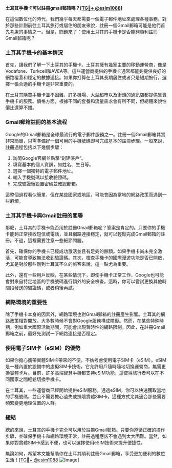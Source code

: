**土耳其手機卡可以註冊gmail郵箱嗎？[[TG💪+ @esim1088](https://t.me/s/esim1088)]**

在這個數位化的時代，我們幾乎每天都需要一個電子郵件地址來處理各種事務。對於那些計劃前往土耳其旅行或居住的朋友來說，註冊一個Gmail郵箱可能是他們首先考慮的事情之一。但是，問題來了：使用土耳其的手機卡是否能夠順利註冊Gmail郵箱呢？

### 土耳其手機卡的基本情況

首先，讓我們了解一下土耳其的手機卡。土耳其擁有幾家主要的移動運營商，像是Vodafone、Turkcell和AVEA等。這些運營商提供的手機卡通常都能夠提供良好的網路覆蓋和穩定的數據連接。如果你打算在土耳其長期居住或者只是短期旅行，選擇一張合適的手機卡是非常重要的。

在土耳其購買手機卡並不困難，許多機場、大型超市以及街頭的通訊店都提供售賣手機卡的服務。價格方面，根據不同的套餐和流量需求會有所不同，但總體來說性價比還算不錯。

### Gmail郵箱註冊的基本流程

Google的Gmail郵箱是全球最流行的電子郵件服務之一。註冊一個Gmail郵箱其實非常簡單，只需準備好一個可用的手機號碼即可完成基本的註冊步驟。一般來說，註冊過程包括以下幾個步驟：

1. 訪問Google官網並點擊“創建賬戶”。
2. 填寫基本的個人資訊，如姓名、生日等。
3. 選擇一個獨特的電子郵件地址。
4. 輸入手機號碼以接收驗證碼。
5. 完成驗證後設置密碼並確認郵箱。

這整個過程看似簡單，但在某些國家或地區，可能會因為當地的網路政策而遇到一些麻煩。

### 土耳其手機卡與Gmail註冊的關聯

那麼，土耳其的手機卡能否用於註冊Gmail郵箱呢？答案是肯定的。只要你的手機卡能夠正常接收短信或電話，並且網路連接穩定，就可以輕鬆完成Gmail郵箱的註冊。不過，這裡需要注意一些細節問題。

首先，確保你的手機卡已經成功激活並且有足夠的餘額。如果手機卡尚未完全激活，可能會導致無法收到驗證碼。其次，檢查手機卡的國際漫遊功能是否已開啟，尤其是對於那些剛到土耳其不久的旅客來說，這一點尤為重要。

此外，還有一些用戶反映，在某些情況下，即使手機卡正常工作，Google也可能會對來自特定地區的手機號碼進行額外的安全檢查。這時，你可以嘗試更換其他時間段發送的驗證碼，或者稍後再試。

### 網路環境的重要性

除了手機卡本身的因素外，網路環境也對Gmail郵箱的註冊產生影響。土耳其的網路政策相對開放，大多數時候不會對Google服務構成障礙。然而，在某些特殊時期，例如重大國際活動期間，可能會出現暫時性的網路限制。因此，在註冊Gmail郵箱之前，最好先測試一下網路連接是否穩定。

### 使用電子SIM卡（eSIM）的優勢

如果你擔心攜帶實體SIM卡帶來的不便，不妨考慮使用電子SIM卡（eSIM）。eSIM是一種內置於設備中的虛擬SIM卡技術，它允許用戶隨時隨地切換運營商，無需更換實體卡片。目前，許多高端智慧手機都支持eSIM功能，這使得旅行者可以在不同國家之間輕鬆切換手機卡。

在土耳其，一些運營商已經開始提供eSIM服務。通過eSIM，你可以快速獲取當地的手機號碼，並且不需要擔心遺失或損壞實體SIM卡。這種方式尤其適合那些需要頻繁變更地理位置的人群。

### 總結

總的來說，土耳其的手機卡完全可以用於註冊Gmail郵箱。只要你遵循正確的操作步驟，並確保手機卡和網路環境正常，註冊過程應該不會遇到太大困難。當然，如果你對實體SIM卡感到不便，也可以選擇使用eSIM技術來提升便捷性。

無論如何，希望本文能幫助你在土耳其順利註冊Gmail郵箱，享受更加便利的數位生活！[[TG💪+ @esim1088](https://t.me/s/esim1088) ![Image](https://i.postimg.cc/4NQfJmqS/Snipaste-2025-05-13-00-14-12.png)]